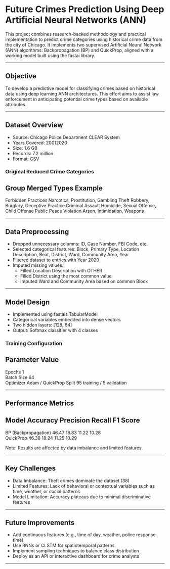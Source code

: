 
# Future Crimes Prediction Using Deep Artificial Neural Networks (ANN)

This project combines research-backed methodology and practical implementation to predict crime categories using historical crime data from the city of Chicago. It implements two supervised Artificial Neural Network (ANN) algorithms: Backpropagation (BP) and QuickProp, aligned with a working model built using the fastai library.

---

##  Objective

To develop a predictive model for classifying crimes based on historical data using deep learning ANN architectures. This effort aims to assist law enforcement in anticipating potential crime types based on available attributes.

---

##  Dataset Overview

- Source: Chicago Police Department CLEAR System  
- Years Covered: 20012020  
- Size: 1.6 GB  
- Records: 7.2 million  
- Format: CSV

### Original  Reduced Crime Categories

 Group                   Merged Types Example 
----------------------------------------------
 Forbidden Practices     Narcotics, Prostitution, Gambling 
 Theft                   Robbery, Burglary, Deceptive Practice 
 Criminal Assault        Homicide, Sexual Offense, Child Offense 
 Public Peace Violation  Arson, Intimidation, Weapons 

---

##  Data Preprocessing

- Dropped unnecessary columns: ID, Case Number, FBI Code, etc.
- Selected categorical features: Block, Primary Type, Location Description, Beat, District, Ward, Community Area, Year
- Filtered dataset to entries with Year  2020
- Imputed missing values:
  - Filled Location Description with OTHER
  - Filled District using the most common value
  - Imputed Ward and Community Area based on common Block

---

##  Model Design

- Implemented using fastais TabularModel
- Categorical variables embedded into dense vectors
- Two hidden layers: [128, 64]
- Output: Softmax classifier with 4 classes

### Training Configuration

 Parameter      Value           
---------------------------------
 Epochs         1                
 Batch Size     64               
 Optimizer      Adam / QuickProp 
 Split          95 training / 5 validation 

---

##  Performance Metrics

 Model         Accuracy  Precision  Recall  F1 Score 
-----------------------------------------------------
 BP (Backpropagation)  46.47    18.83      11.22   10.28   
 QuickProp     46.38    18.24      11.25   10.29   

 Note: Results are affected by data imbalance and limited features.

---

##  Key Challenges

- Data Imbalance: Theft crimes dominate the dataset (38)
- Limited Features: Lack of behavioral or contextual variables such as time, weather, or social patterns
- Model Limitation: Accuracy plateaus due to minimal discriminative features

---

##  Future Improvements

- Add continuous features (e.g., time of day, weather, police response time)
- Use RNNs or CLSTM for spatiotemporal patterns
- Implement sampling techniques to balance class distribution
- Deploy as an API or interactive dashboard for crime analysts

---
